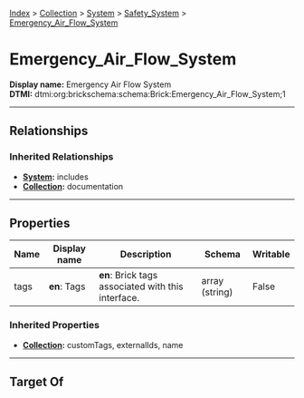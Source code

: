 [Index](../../../Index.md) > [Collection](../../Collection.md) > [System](../System.md) > [Safety_System](Safety_System.md) > [Emergency_Air_Flow_System](#)
# Emergency_Air_Flow_System

**Display name:** Emergency Air Flow System<br />
**DTMI:** dtmi:org:brickschema:schema:Brick:Emergency_Air_Flow_System;1

---

## Relationships

### Inherited Relationships
* **[System](../System.md):** includes
* **[Collection](../../Collection.md):** documentation

---

## Properties

|Name|Display name|Description|Schema|Writable|
|-|-|-|-|-|
|tags|**en**: Tags|**en**: Brick tags associated with this interface.|array (string)|False|
### Inherited Properties
* **[Collection](../../Collection.md):** customTags, externalIds, name

---

## Target Of
